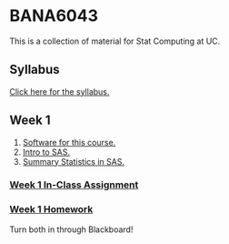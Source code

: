 # BANA6043
This is a collection of material for Stat Computing at UC.

## Syllabus
[Click here for the syllabus.](https://mrrisley.github.io/BANA6043/syllabus/BANA5143&6043_001_Risley.pdf)

## Week 1
1. [Software for this course.](https://mrrisley.github.io/BANA6043/BANA-6043-Software.html)
2. [Intro to SAS.](https://mrrisley.github.io/BANA6043/BANA-6043-SAS-Intro.html)
3. [Summary Statistics in SAS.](https://mrrisley.github.io/BANA6043/BANA-6043-SAS-Summary-Statistics.html)

### [Week 1 In-Class Assignment](https://mrrisley.github.io/BANA6043/BANA-6043-In-Class-Assignment-1.html)
### [Week 1 Homework](https://mrrisley.github.io/BANA6043/BANA-6043-Homework-1.html)
Turn both in through Blackboard!
